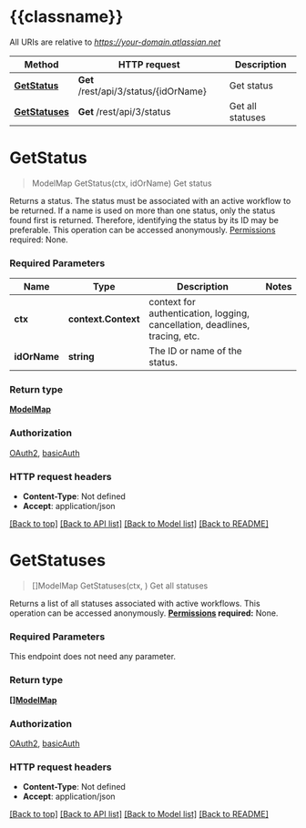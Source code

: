 # {{classname}}

All URIs are relative to *https://your-domain.atlassian.net*

Method | HTTP request | Description
------------- | ------------- | -------------
[**GetStatus**](WorkflowStatusesApi.md#GetStatus) | **Get** /rest/api/3/status/{idOrName} | Get status
[**GetStatuses**](WorkflowStatusesApi.md#GetStatuses) | **Get** /rest/api/3/status | Get all statuses

# **GetStatus**
> ModelMap GetStatus(ctx, idOrName)
Get status

Returns a status. The status must be associated with an active workflow to be returned.  If a name is used on more than one status, only the status found first is returned. Therefore, identifying the status by its ID may be preferable.  This operation can be accessed anonymously.  [Permissions](#permissions) required: None.

### Required Parameters

Name | Type | Description  | Notes
------------- | ------------- | ------------- | -------------
 **ctx** | **context.Context** | context for authentication, logging, cancellation, deadlines, tracing, etc.
  **idOrName** | **string**| The ID or name of the status. | 

### Return type

[**ModelMap**](map.md)

### Authorization

[OAuth2](../README.md#OAuth2), [basicAuth](../README.md#basicAuth)

### HTTP request headers

 - **Content-Type**: Not defined
 - **Accept**: application/json

[[Back to top]](#) [[Back to API list]](../README.md#documentation-for-api-endpoints) [[Back to Model list]](../README.md#documentation-for-models) [[Back to README]](../README.md)

# **GetStatuses**
> []ModelMap GetStatuses(ctx, )
Get all statuses

Returns a list of all statuses associated with active workflows.  This operation can be accessed anonymously.  **[Permissions](#permissions) required:** None.

### Required Parameters
This endpoint does not need any parameter.

### Return type

[**[]ModelMap**](map.md)

### Authorization

[OAuth2](../README.md#OAuth2), [basicAuth](../README.md#basicAuth)

### HTTP request headers

 - **Content-Type**: Not defined
 - **Accept**: application/json

[[Back to top]](#) [[Back to API list]](../README.md#documentation-for-api-endpoints) [[Back to Model list]](../README.md#documentation-for-models) [[Back to README]](../README.md)

